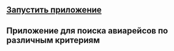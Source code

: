 ## [Запустить приложение](https://digunin.github.io/airsales/)

## Приложение для поиска авиарейсов по различным критериям
